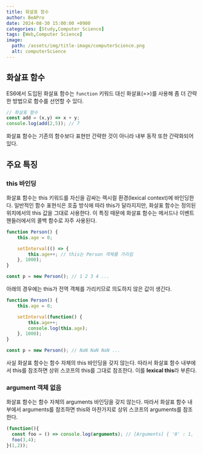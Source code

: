 ```yaml
---
title: 화살표 함수
author: BeAPro
date: 2024-08-30 15:00:00 +0900
categories: [Study,Computer Science]
tags: [Web,Computer Science]
image:
  path: /assets/img/title-image/computerScience.png
  alt: computerScience
---
```


## **화살표 함수**

ES6에서 도입된 화살표 함수는 `function` 키워드 대신 화살표(=>)를 사용해 좀 더 간략한 방법으로 함수를 선언할 수 있다.

```js
// 화살표 함수
const add = (x,y) => x + y;
console.log(add(2,5)); // 7
```
화살표 함수는 기존의 함수보다 표현만 간략한 것이 아니라 내부 동작 또한 간략화되어 있다.

## **주요 특징**

### this 바인딩

화살표 함수는 this 키워드를 자신을 감싸는 렉시컬 환경(lexical context)에 바인딩한다. 일반적인 함수 표현식은 호출 방식에 따라 this가 달라지지만, 화살표 함수는 정의된 위치에서의 this 값을 그대로 사용한다. 이 특징 때문에 화살표 함수는 메서드나 이벤트 핸들러에서의 콜백 함수로 자주 사용된다.

```js
function Person() {
    this.age = 0;

    setInterval(() => {
        this.age++; // this는 Person 객체를 가리킴
    }, 1000);
}

const p = new Person(); // 1 2 3 4 ...
```
아래의 경우에는 this가 전역 객체를 가리키므로 의도하지 않은 값이 생긴다.

```js
function Person() {
    this.age = 0;

    setInterval(function() {
        this.age++;
        console.log(this.age);
    }, 1000);
}

const p = new Person(); // NaN NaN NaN ...
```

사실 화살표 함수는 함수 자체의 this 바인딩을 갖지 않는다. 따라서 화살표 함수 내부에서 this를 참조하면 상위 스코프의 this를 그대로 참조한다.
이를 **lexical this**라 부른다.

### argument 객체 없음

화살표 함수는 함수 자체의 arguments 바인딩을 갖지 않는다. 따라서 화살표 함수 내부에서 arguments를 참조하면 this와 마찬가지로 상위 스코프의 arguments를 참조한다.

```js
(function(){
  const foo = () => console.log(arguments); // [Arguments] { '0' : 1, '1' : 2 }
  foo(3,4);
}(1,2));
```